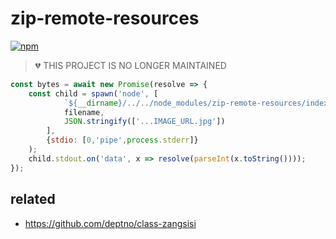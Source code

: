 # zip-remote-resources
[![npm](https://img.shields.io/npm/dt/zip-remote-resources.svg?style=for-the-badge)](https://www.npmjs.com/package/zip-remote-resources)
> 💔 THIS PROJECT IS NO LONGER MAINTAINED

```javascript
const bytes = await new Promise(resolve => {
    const child = spawn('node', [
            `${__dirname}/../../node_modules/zip-remote-resources/index.js`,
            filename,
            JSON.stringify(['...IMAGE_URL.jpg'])
        ],
        {stdio: [0,'pipe',process.stderr]}
    );
    child.stdout.on('data', x => resolve(parseInt(x.toString())));
});
```

## related
- https://github.com/deptno/class-zangsisi
